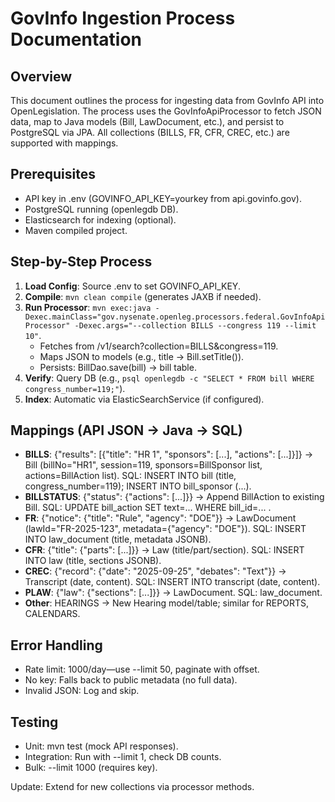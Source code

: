 # GovInfo Ingestion Process Documentation

## Overview
This document outlines the process for ingesting data from GovInfo API into OpenLegislation. The process uses the GovInfoApiProcessor to fetch JSON data, map to Java models (Bill, LawDocument, etc.), and persist to PostgreSQL via JPA. All collections (BILLS, FR, CFR, CREC, etc.) are supported with mappings.

## Prerequisites
- API key in .env (GOVINFO_API_KEY=yourkey from api.govinfo.gov).
- PostgreSQL running (openlegdb DB).
- Elasticsearch for indexing (optional).
- Maven compiled project.

## Step-by-Step Process
1. **Load Config**: Source .env to set GOVINFO_API_KEY.
2. **Compile**: `mvn clean compile` (generates JAXB if needed).
3. **Run Processor**: `mvn exec:java -Dexec.mainClass="gov.nysenate.openleg.processors.federal.GovInfoApiProcessor" -Dexec.args="--collection BILLS --congress 119 --limit 10"`.
   - Fetches from /v1/search?collection=BILLS&congress=119.
   - Maps JSON to models (e.g., title → Bill.setTitle()).
   - Persists: BillDao.save(bill) → bill table.
4. **Verify**: Query DB (e.g., `psql openlegdb -c "SELECT * FROM bill WHERE congress_number=119;"`).
5. **Index**: Automatic via ElasticSearchService (if configured).

## Mappings (API JSON → Java → SQL)
- **BILLS**: {"results": [{"title": "HR 1", "sponsors": [...], "actions": [...]}]} → Bill (billNo="HR1", session=119, sponsors=BillSponsor list, actions=BillAction list). SQL: INSERT INTO bill (title, congress_number=119); INSERT INTO bill_sponsor (...).
- **BILLSTATUS**: {"status": {"actions": [...]}} → Append BillAction to existing Bill. SQL: UPDATE bill_action SET text=... WHERE bill_id=... .
- **FR**: {"notice": {"title": "Rule", "agency": "DOE"}} → LawDocument (lawId="FR-2025-123", metadata={"agency": "DOE"}). SQL: INSERT INTO law_document (title, metadata JSONB).
- **CFR**: {"title": {"parts": [...]}} → Law (title/part/section). SQL: INSERT INTO law (title, sections JSONB).
- **CREC**: {"record": {"date": "2025-09-25", "debates": "Text"}} → Transcript (date, content). SQL: INSERT INTO transcript (date, content).
- **PLAW**: {"law": {"sections": [...]}} → LawDocument. SQL: law_document.
- **Other**: HEARINGS → New Hearing model/table; similar for REPORTS, CALENDARS.

## Error Handling
- Rate limit: 1000/day—use --limit 50, paginate with offset.
- No key: Falls back to public metadata (no full data).
- Invalid JSON: Log and skip.

## Testing
- Unit: mvn test (mock API responses).
- Integration: Run with --limit 1, check DB counts.
- Bulk: --limit 1000 (requires key).

Update: Extend for new collections via processor methods.
